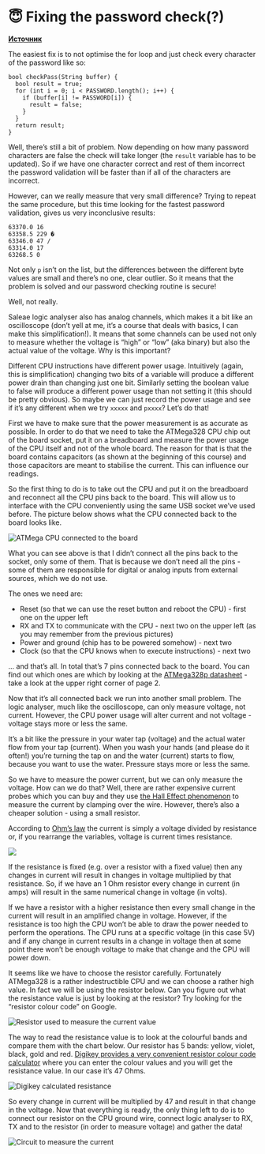 # 😇 Fixing the password check(?)

[**Источник**](https://maldroid.github.io/hardware-hacking/)

The easiest fix is to not optimise the for loop and just check every character of the password like so:

```
bool checkPass(String buffer) {
  bool result = true;
  for (int i = 0; i < PASSWORD.length(); i++) {
    if (buffer[i] != PASSWORD[i]) {
      result = false;
    }
  }
  return result;
}
```

Well, there’s still a bit of problem. Now depending on how many password characters are false the check will take longer (the `result` variable has to be updated). So if we have one character correct and rest of them incorrect the password validation will be faster than if all of the characters are incorrect.

However, can we really measure that very small difference? Trying to repeat the same procedure, but this time looking for the fastest password validation, gives us very inconclusive results:

```
63370.0 16 
63358.5 229 �
63346.0 47 /
63314.0 17 
63268.5 0
```

Not only `p` isn’t on the list, but the differences between the different byte values are small and there’s no one, clear outlier. So it means that the problem is solved and our password checking routine is secure!

Well, not really.

Saleae logic analyser also has analog channels, which makes it a bit like an oscilloscope (don’t yell at me, it’s a course that deals with basics, I can make this simplification!). It means that some channels can be used not only to measure whether the voltage is “high” or “low” (aka binary) but also the actual value of the voltage. Why is this important?

Different CPU instructions have different power usage. Intuitively (again, this is simplification) changing two bits of a variable will produce a different power drain than changing just one bit. Similarly setting the boolean value to false will produce a different power usage than not setting it (this should be pretty obvious). So maybe we can just record the power usage and see if it’s any different when we try `xxxxx` and `pxxxx`? Let’s do that!

First we have to make sure that the power measurement is as accurate as possible. In order to do that we need to take the ATMega328 CPU chip out of the board socket, put it on a breadboard and measure the power usage of the CPU itself and not of the whole board. The reason for that is that the board contains capacitors (as shown at the beginning of this course) and those capacitors are meant to stabilise the current. This can influence our readings.

So the first thing to do is to take out the CPU and put it on the breadboard and reconnect all the CPU pins back to the board. This will allow us to interface with the CPU conveniently using the same USB socket we’ve used before. The picture below shows what the CPU connected back to the board looks like.

![ATMega CPU connected to the board](https://maldroid.github.io/hardware-hacking/assets/atmega-breadboard.jpg)

What you can see above is that I didn’t connect all the pins back to the socket, only some of them. That is because we don’t need all the pins - some of them are responsible for digital or analog inputs from external sources, which we do not use.

The ones we need are:

* Reset (so that we can use the reset button and reboot the CPU) - first one on the upper left
* RX and TX to communicate with the CPU - next two on the upper left (as you may remember from the previous pictures)
* Power and ground (chip has to be powered somehow) - next two
* Clock (so that the CPU knows when to execute instructions) - next two

… and that’s all. In total that’s 7 pins connected back to the board. You can find out which ones are which by looking at the [ATMega328p datasheet](https://maldroid.github.io/hardware-hacking/assets/atmega-datasheet.pdf) - take a look at the upper right corner of page 2.

Now that it’s all connected back we run into another small problem. The logic analyser, much like the oscilloscope, can only measure voltage, not current. However, the CPU power usage will alter current and not voltage - voltage stays more or less the same.

It’s a bit like the pressure in your water tap (voltage) and the actual water flow from your tap (current). When you wash your hands (and please do it often!) you’re turning the tap on and the water (current) starts to flow, because you want to use the water. Pressure stays more or less the same.

So we have to measure the power current, but we can only measure the voltage. How can we do that? Well, there are rather expensive current probes which you can buy and they use [the Hall Effect phenomenon](https://en.wikipedia.org/wiki/Hall\_effect) to measure the current by clamping over the wire. However, there’s also a cheaper solution - using a small resistor.

According to [Ohm’s law](https://en.wikipedia.org/wiki/Ohm's\_law) the current is simply a voltage divided by resistance or, if you rearrange the variables, voltage is current times resistance.

![](https://render.githubusercontent.com/render/math?math=V%20=%20I%20\*%20R)

If the resistance is fixed (e.g. over a resistor with a fixed value) then any changes in current will result in changes in voltage multiplied by that resistance. So, if we have an 1 Ohm resistor every change in current (in amps) will result in the same numerical change in voltage (in volts).

If we have a resistor with a higher resistance then every small change in the current will result in an amplified change in voltage. However, if the resistance is too high the CPU won’t be able to draw the power needed to perform the operations. The CPU runs at a specific voltage (in this case 5V) and if any change in current results in a change in voltage then at some point there won’t be enough voltage to make that change and the CPU will power down.

It seems like we have to choose the resistor carefully. Fortunately ATMega328 is a rather indestructible CPU and we can choose a rather high value. In fact we will be using the resistor below. Can you figure out what the resistance value is just by looking at the resistor? Try looking for the “resistor colour code” on Google.

![Resistor used to measure the current value](https://maldroid.github.io/hardware-hacking/assets/resistor.jpg)

The way to read the resistance value is to look at the colourful bands and compare them with the chart below. Our resistor has 5 bands: yellow, violet, black, gold and red. [Digikey provides a very convenient resistor colour code calculator](https://www.digikey.com/en/resources/conversion-calculators/conversion-calculator-resistor-color-code-5-band) where you can enter the colour values and you will get the resistance value. In our case it’s 47 Ohms.

![Digikey calculated resistance](https://maldroid.github.io/hardware-hacking/assets/digikey-resistance.png)

So every change in current will be multiplied by 47 and result in that change in the voltage. Now that everything is ready, the only thing left to do is to connect our resistor on the CPU ground wire, connect logic analyser to RX, TX and to the resistor (in order to measure voltage) and gather the data!

![Circuit to measure the current](https://maldroid.github.io/hardware-hacking/assets/power-analysis-circuit.png)
